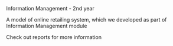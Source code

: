 Information Management - 2nd year

A model of online retailing system, which we developed as part of Information Management module

Check out reports for more information
